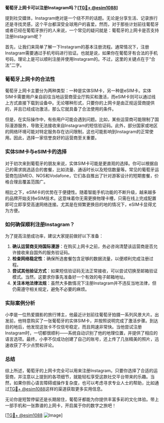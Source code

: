 **葡萄牙上网卡可以注册Instagram吗？[[TG💪+ @esim1088](https://t.me/s/esim1088)]**

提到社交媒体，Instagram绝对是一个绕不开的话题。无论是分享生活、记录旅行还是寻找灵感，这个平台都深受全球用户的喜爱。然而，对于那些计划前往葡萄牙或者已经在葡萄牙旅行的人来说，一个常见的疑问就是：葡萄牙的上网卡是否支持注册Instagram呢？

首先，让我们来简单了解一下Instagram的基本注册流程。通常情况下，注册Instagram需要通过手机号码进行验证。也就是说，如果你在葡萄牙有合法的手机号码，理论上是可以顺利注册并使用Instagram的。不过，这里的关键点在于“合法”二字。

### 葡萄牙上网卡的合法性

葡萄牙上网卡主要分为两种类型：一种是实体SIM卡，另一种是eSIM卡。实体SIM卡需要用户亲自前往当地运营商营业厅购买和激活，而eSIM卡则可以通过线上方式直接下载到设备中。无论哪种形式，只要你的上网卡是由正规运营商提供的，并且已经成功激活，那么它就具备了合法使用的条件。

但是，在实际操作中，有些用户可能会遇到问题。比如，某些运营商可能限制了国际漫游服务，导致无法接收来自Instagram的短信验证码。此外，部分国家或地区的网络环境可能对特定服务存在访问限制，这也可能影响到Instagram的正常使用。因此，选择一家信誉良好的运营商至关重要。

### 实体SIM卡与eSIM卡的选择

对于初次来到葡萄牙的朋友来说，实体SIM卡可能是更直观的选择。你可以根据自己的需求挑选适合的套餐，比如流量、通话时长以及短信数量等。常见的葡萄牙运营商包括MEO、NOS和Vodafone，它们各自推出了针对游客设计的短期套餐，价格合理且覆盖范围广。

相比之下，eSIM卡的优势在于便捷性。随着智能手机功能的不断升级，越来越多的品牌开始支持eSIM技术。这意味着你无需更换物理卡槽，只需在线上完成配置即可立即享受高速网络连接。尤其是在频繁更换目的地的情况下，eSIM卡显得尤为方便。

### 如何确保顺利注册Instagram？

为了提高注册成功率，建议大家提前做好以下准备：

1. **确认运营商支持国际漫游**：在购买上网卡之前，务必咨询清楚该运营商是否允许接收来自国外的服务验证码。
2. **检查网络稳定性**：确保所选套餐包含足够的数据流量，以便顺利完成注册过程。
3. **尝试其他验证方式**：如果短信验证码无法正常接收，可以尝试切换至邮箱验证模式。当然，这要求你事先准备好一个有效的电子邮箱地址。
4. **关注本地法律法规**：虽然大多数情况下注册Instagram并不违反当地法律，但仍需遵守相关规定，避免不必要的麻烦。

### 实际案例分析

小李是一位热爱摄影的旅行博主，他最近计划前往葡萄牙拍摄一系列风景大片。出发前，他特意购买了一张葡萄牙的实体SIM卡，并按照说明完成了激活步骤。到达目的地后，他发现这张卡不仅信号稳定，而且网速非常快。当他尝试注册Instagram时，一切都很顺利——系统自动识别了他的地理位置，并提供了相应的语言选项。最终，小李不仅成功创建了自己的账号，还上传了几张精美的照片，迅速收获了不少点赞和评论。

### 总结

综上所述，葡萄牙的上网卡完全可以用来注册Instagram。只要你选择了合适的运营商，并注意以上提到的各项细节，就能轻松享受这款社交平台带来的乐趣。当然，如果你担心语言障碍或操作复杂度，也可以考虑寻求专业人士的帮助，比如通过[TG💪+ @esim1088](https://t.me/s/esim1088)这样的渠道获取更多实用信息。

无论你是短暂停留还是长期居住，葡萄牙都能为你提供丰富多彩的文化体验。带上一部手机和一张靠谱的上网卡，开启属于你的数字之旅吧！

[[TG💪+ @esim1088](https://t.me/s/esim1088) ![Image](https://i.postimg.cc/4NQfJmqS/Snipaste-2025-05-13-00-14-12.png)]